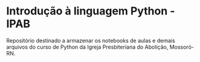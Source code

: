 # Introdução à linguagem Python - IPAB
Repositório destinado a armazenar os notebooks de aulas e demais arquivos do curso de Python da Igreja Presbiteriana do Abolição, Mossoró-RN.
